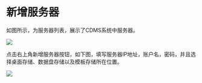 # 新增服务器

如图所示，为服务器列表，展示了CDMS系统中服务器。

![](file:///C:/Users/hugh/AppData/Local/Temp/msohtmlclip1/01/clip_image002.jpg)

点击右上角新增服务器按钮，如下图，填写服务器IP地址，账户名，密码，并且选择桌面存储、数据盘存储以及模板存储所在位置。

![](file:///C:/Users/hugh/AppData/Local/Temp/msohtmlclip1/01/clip_image004.png)

